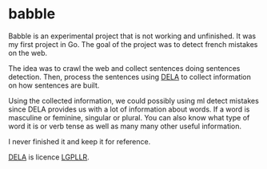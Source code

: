# babble

Babble is an experimental project that is not working and unfinished. It was my first project in Go. The goal of the project was to detect french mistakes on the web. 

The idea was to crawl the web and collect sentences doing sentences detection. Then, process the sentences using [DELA](http://infolingu.univ-mlv.fr/DonneesLinguistiques/Dictionnaires/telechargement.html) to collect information on how sentences are built.

Using the collected information, we could possibly using ml detect mistakes since DELA provides us with a lot of information about words. If a word is masculine or feminine, singular or plural. You can also know what type of word it is or verb tense as well as many many other useful information.

I never finished it and keep it for reference.

[DELA](http://infolingu.univ-mlv.fr/DonneesLinguistiques/Dictionnaires/telechargement.html) is licence [LGPLLR](http://infolingu.univ-mlv.fr/DonneesLinguistiques/Lexiques-Grammaires/lgpllr.html).
